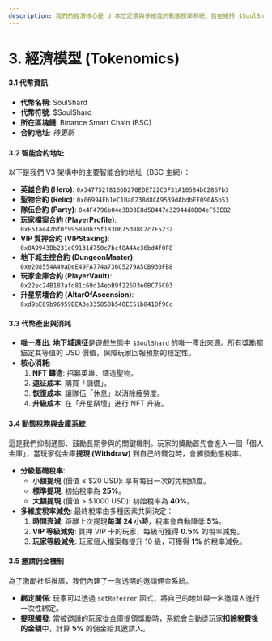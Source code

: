 ```yaml
---
description: 我們的經濟核心是 U 本位定價與多維度的動態稅率系統，旨在維持 $SoulShard 的長期價值穩定。
---
```


# 3. 經濟模型 (Tokenomics)

#### **3.1 代幣資訊**

* **代幣名稱**: SoulShard
* **代幣符號**: $SoulShard
* **所在區塊鏈**: Binance Smart Chain (BSC)
* **合約地址**: *待更新*

#### **3.2 智能合約地址**

以下是我們 V3 架構中的主要智能合約地址（BSC 主網）：

* **英雄合約 (Hero)**: `0x347752f8166D270EDE722C3F31A10584bC2867b3`
* **聖物合約 (Relic)**: `0x06994Fb1eC1Ba0238d8CA9539dAbdbEF090A5b53`
* **隊伍合約 (Party)**: `0x4F4796b04e3BD3E8d5B447e32944d8B04eF53EB2`
* **玩家檔案合約 (PlayerProfile)**: `0xE51ae47bf0f9958a0b35f1830675d88C2c7F5232`
* **VIP 質押合約 (VIPStaking)**: `0x8A9943Bb231eC9131d750c7bcf8A4Ae36bd4f0F8`
* **地下城主控合約 (DungeonMaster)**: `0xe208554A49aDeE49FA774a736C5279A5CB930FB8`
* **玩家金庫合約 (PlayerVault)**: `0x22ec24B183afd81c69d14ebB9f226D3e0BC75C03`
* **升星祭壇合約 (AltarOfAscension)**: `0xd9bE09b96959BEA3e335850b540EC51b841Df9Cc`

#### **3.3 代幣產出與消耗**

* **唯一產出**: **地下城遠征**是遊戲生態中 `$SoulShard` 的唯一產出來源。所有獎勵都錨定其等值的 USD 價值，保障玩家回報預期的穩定性。
* **核心消耗**:
  1. **NFT 鑄造**: 招募英雄、鑄造聖物。
  2. **遠征成本**: 購買「儲備」。
  3. **恢復成本**: 讓隊伍「休息」以消除疲勞度。
  4. **升級成本**: 在「升星祭壇」進行 NFT 升級。

#### **3.4 動態稅務與金庫系統**

這是我們抑制通膨、鼓勵長期參與的關鍵機制。玩家的獎勵首先會進入一個「個人金庫」，當玩家從金庫**提現 (Withdraw)** 到自己的錢包時，會觸發動態稅率。

* **分級基礎稅率**:
  * **小額提現** (價值 ≤ $20 USD): 享有每日一次的免稅額度。
  * **標準提現**: 初始稅率為 **25%**。
  * **大額提現** (價值 > $1000 USD): 初始稅率為 **40%**。
* **多維度稅率減免**: 最終稅率由多種因素共同決定：
  1. **時間衰減**: 距離上次提現**每滿 24 小時**，稅率會自動降低 **5%**。
  2. **VIP 等級減免**: 質押 VIP 卡的玩家，每級可獲得 **0.5%** 的稅率減免。
  3. **玩家等級減免**: 玩家個人檔案每提升 10 級，可獲得 **1%** 的稅率減免。

#### **3.5 邀請佣金機制**

為了激勵社群推廣，我們內建了一套透明的邀請佣金系統。

* **綁定關係**: 玩家可以透過 `setReferrer` 函式，將自己的地址與一名邀請人進行一次性綁定。
* **提現觸發**: 當被邀請的玩家從金庫提領獎勵時，系統會自動從玩家**扣除稅費後的金額**中，計算 **5%** 的佣金給其邀請人。
